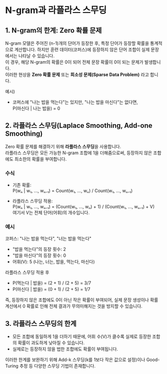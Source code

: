 # N-gram과 라플라스 스무딩

## 1. N-gram의 한계: Zero 확률 문제

N-gram 모델은 주어진 (n-1)개의 단어가 등장한 후, 특정 단어가 등장할 확률을 통계적으로 계산합니다. 하지만 훈련 데이터(코퍼스)에 등장하지 않은 단어 조합이 실제 문장에서는 나타날 수 있습니다.  
이 경우, 해당 N-gram의 확률은 0이 되어 전체 문장 확률이 0이 되는 문제가 발생합니다.  
이러한 현상을 **Zero 확률 문제** 또는 **희소성 문제(Sparse Data Problem)** 라고 합니다.

예시)  
- 코퍼스에 "나는 밥을 먹는다"는 있지만, "나는 밥을 마신다"는 없다면,  
  P(마신다 | 나는 밥을) = 0

## 2. 라플라스 스무딩(Laplace Smoothing, Add-one Smoothing)

Zero 확률 문제를 해결하기 위해 **라플라스 스무딩**을 사용합니다.  
라플라스 스무딩은 모든 가능한 N-gram 조합에 1을 더해줌으로써, 등장하지 않은 조합에도 최소한의 확률을 부여합니다.

### 수식

- 기존 확률:  
  P(wₙ | w₁, ..., wₙ₋₁) = Count(w₁, ..., wₙ) / Count(w₁, ..., wₙ₋₁)

- 라플라스 스무딩 적용:  
  P(wₙ | w₁, ..., wₙ₋₁) = (Count(w₁, ..., wₙ) + 1) / (Count(w₁, ..., wₙ₋₁) + V)  
  여기서 V는 전체 단어(어휘)의 개수입니다.

### 예시

코퍼스: "나는 밥을 먹는다", "너는 밥을 먹는다"

- "밥을 먹는다"의 등장 횟수: 2
- "밥을 마신다"의 등장 횟수: 0
- 어휘(V): 5 (나는, 너는, 밥을, 먹는다, 마신다)

라플라스 스무딩 적용 후  
- P(먹는다 | 밥을) = (2 + 1) / (2 + 5) = 3/7  
- P(마신다 | 밥을) = (0 + 1) / (2 + 5) = 1/7

즉, 등장하지 않은 조합에도 0이 아닌 작은 확률이 부여되어, 실제 문장 생성이나 확률 계산에서 0 확률로 인해 전체 결과가 무의미해지는 것을 방지할 수 있습니다.

## 3. 라플라스 스무딩의 한계

- 모든 조합에 동일하게 1을 더하기 때문에, 어휘 수(V)가 클수록 실제로 등장한 조합의 확률이 과도하게 낮아질 수 있습니다.
- 실제로는 등장하지 않을 법한 조합에도 확률이 부여됩니다.

이러한 한계를 보완하기 위해 Add-k 스무딩(k를 1보다 작은 값으로 설정)이나 Good-Turing 추정 등 다양한 스무딩 기법이 존재합니다.
